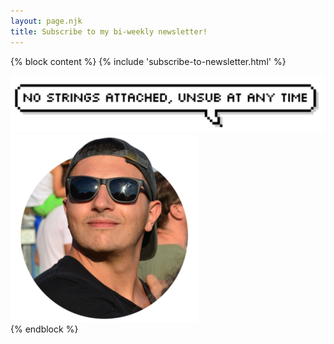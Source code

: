 ```yaml
---
layout: page.njk
title: Subscribe to my bi-weekly newsletter!
---
```


{% block content %}
  {% include 'subscribe-to-newsletter.html' %}
  <div reversed class="flex1 flex-wrap1">
    <div class="flex-item1">
      <img src="/assets/images/speech-bubble-unsub.png">
    </div>
    <div class="flex-item1 tar">
      <img src="/assets/images/cf4.png">
    </div>
  </div>
{% endblock %}
